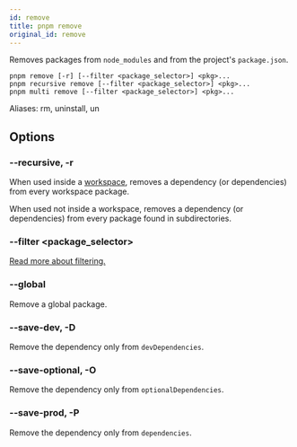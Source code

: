 ```yaml
---
id: remove
title: pnpm remove
original_id: remove
---
```


Removes packages from `node_modules` and from the project's `package.json`.

```text
pnpm remove [-r] [--filter <package_selector>] <pkg>...
pnpm recursive remove [--filter <package_selector>] <pkg>...
pnpm multi remove [--filter <package_selector>] <pkg>...
```

Aliases: rm, uninstall, un

## Options

### --recursive, -r

When used inside a [workspace](../workspaces), removes a dependency (or dependencies)
from every workspace package.

When used not inside a workspace, removes a dependency (or dependencies)
from every package found in subdirectories.

### --filter &lt;package_selector>

[Read more about filtering.](../filtering)

### --global

Remove a global package.

### --save-dev, -D

Remove the dependency only from `devDependencies`.

### --save-optional, -O

Remove the dependency only from `optionalDependencies`.

### --save-prod, -P

Remove the dependency only from `dependencies`.

